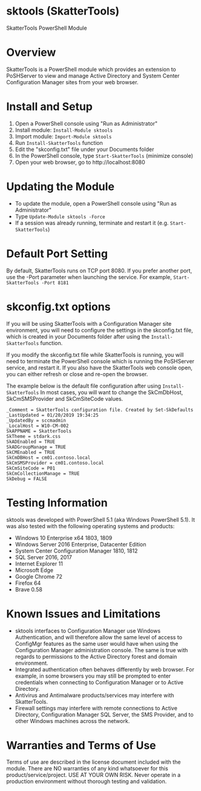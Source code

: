 # sktools (SkatterTools)

SkatterTools PowerShell Module

# Overview

  SkatterTools is a PowerShell module which provides an extension to PoSHServer to view and manage
  Active Directory and System Center Configuration Manager sites from your web browser.

# Install and Setup

  1. Open a PowerShell console using "Run as Administrator"
  2. Install module: ```Install-Module sktools```
  3. Import module: ```Import-Module sktools```
  4. Run ```Install-SkatterTools``` function
  5. Edit the "skconfig.txt" file under your Documents folder
  6. In the PowerShell console, type ```Start-SkatterTools``` (minimize console)
  7. Open your web browser, go to http://localhost:8080

# Updating the Module

  * To update the module, open a PowerShell console using "Run as Administrator"
  * Type ```Update-Module sktools -Force```
  * If a session was already running, terminate and restart it (e.g. ```Start-SkatterTools```)

# Default Port Setting

By default, SkatterTools runs on TCP port 8080.  If you prefer another port, use the -Port parameter
when launching the service.  For example, ```Start-SkatterTools -Port 8181```

# skconfig.txt options

If you will be using SkatterTools with a Configuration Manager site environment, you will need
to configure the settings in the skconfig.txt file, which is created in your Documents folder
after using the ```Install-SkatterTools``` function.

If you modify the skconfig.txt file while SkatterTools is running, you will need to terminate the
PowerShell console which is running the PoSHServer service, and restart it.  If you also have the
SkatterTools web console open, you can either refresh or close and re-open the browser.

The example below is the default file configuration after using ```Install-SkatterTools```
In most cases, you will want to change the SkCmDbHost, SkCmSMSProvider and SkCmSiteCode values.

```
_Comment = SkatterTools configuration file. Created by Set-SkDefaults
_LastUpdated = 01/20/2019 19:34:25
_UpdatedBy = sccmadmin
_LocalHost = W10-CM-002
SkAPPNAME = SkatterTools
SkTheme = stdark.css
SkADEnabled = TRUE
SkADGroupManage = TRUE
SkCMEnabled = TRUE
SkCmDBHost = cm01.contoso.local
SkCmSMSProvider = cm01.contoso.local
SkCmSiteCode = P01
SkCmCollectionManage = TRUE
SkDebug = FALSE
```

# Testing Information

sktools was developed with PowerShell 5.1 (aka Windows PowerShell 5.1).  It was also tested with
the following operating systems and products:

* Windows 10 Enterprise x64 1803, 1809
* Windows Server 2016 Enterprise, Datacenter Edition
* System Center Configuration Manager 1810, 1812
* SQL Server 2016, 2017
* Internet Explorer 11
* Microsoft Edge
* Google Chrome 72
* Firefox 64
* Brave 0.58

# Known Issues and Limitations

  * sktools interfaces to Configuration Manager use Windows Authentication, and will therefore allow
    the same level of access to ConfigMgr features as the same user would have when using the 
    Configuration Manager administration console.  The same is true with regards to permissions to
    the Active Directory forest and domain environment.
  * Integrated authentication often behaves differently by web browser.  For example, in some browsers
    you may still be prompted to enter credentials when connecting to Configuration Manager or to
    Active Directory.
  * Antivirus and Antimalware products/services may interfere with SkatterTools.
  * Firewall settings may interfere with remote connections to Active Directory, Configuration Manager
    SQL Server, the SMS Provider, and to other Windows machines across the network.

# Warranties and Terms of Use

Terms of use are described in the license document included with the module.
There are NO warranties of any kind whatsoever for this product/service/project.  USE AT YOUR OWN RISK.
Never operate in a production environment without thorough testing and validation. 
